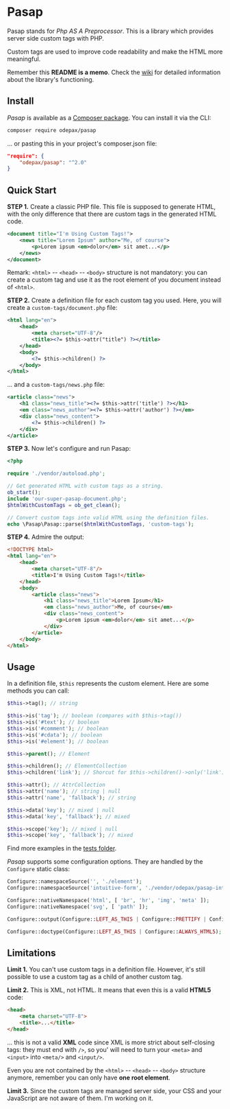 # Pasap

Pasap stands for _Php AS A Preprocessor_. This is a library which provides
server side custom tags with PHP.

Custom tags are used to improve code readability and make the HTML more
meaningful.

Remember this **README is a memo**. Check the
[wiki](https://github.com/Odepax/pasap/wiki) for detailed information about the
library's functioning.

## Install

_Pasap_ is available as a
[Composer package](https://packagist.org/packages/odepax/pasap). You can install
it via the CLI:

```bash
composer require odepax/pasap
```

... or pasting this in your project's composer.json file:

```json
"require": {
    "odepax/pasap": "^2.0"
}
```

## Quick Start

**STEP 1.**
Create a classic PHP file. This file is supposed to generate HTML, with the only
difference that there are custom tags in the generated HTML code.

```xml
<document title="I'm Using Custom Tags!">
	<news title="Lorem Ipsum" author="Me, of course">
		<p>Lorem ipsum <em>dolor</em> sit amet...</p>
	</news>
</document>
```

Remark: `<html>` -- `<head>` -- `<body>` structure is not mandatory: you can
create a custom tag and use it as the root element of you document instead of
`<html>`.

**STEP 2.**
Create a definition file for each custom tag you used. Here, you will create a
`custom-tags/document.php` file:

```xml
<html lang="en">
	<head>
		<meta charset="UTF-8"/>
		<title><?= $this->attr("title") ?></title>
	</head>
	<body>
		<?= $this->children() ?>
	</body>
</html>
```

... and a `custom-tags/news.php` file:

```xml
<article class="news">
	<h1 class="news_title"><?= $this->attr('title') ?></h1>
	<em class="news_author"><?= $this->attr('author') ?></em>
	<div class="news_content">
		<?= $this->children() ?>
	</div>
</article>
```

**STEP 3.**
Now let's configure and run Pasap:

```php
<?php

require './vendor/autoload.php';

// Get generated HTML with custom tags as a string.
ob_start();
include 'our-super-pasap-document.php';
$htmlWithCustomTags = ob_get_clean();

// Convert custom tags into valid HTML using the definition files.
echo \Pasap\Pasap::parse($htmlWithCustomTags, 'custom-tags');
```

**STEP 4.**
Admire the output:

```html
<!DOCTYPE html>
<html lang="en">
	<head>
		<meta charset="UTF-8"/>
		<title>I'm Using Custom Tags!</title>
	</head>
	<body>
		<article class="news">
			<h1 class="news_title">Lorem Ipsum</h1>
			<em class="news_author">Me, of course</em>
			<div class="news_content">
				<p>Lorem ipsum <em>dolor</em> sit amet...</p>
			</div>
		</article>
	</body>
</html>
```

## Usage

In a definition file, `$this` represents the custom element. Here are some
methods you can call:

```php
$this->tag(); // string

$this->is('tag'); // boolean (compares with $this->tag())
$this->is('#text'); // boolean
$this->is('#comment'); // boolean
$this->is('#cdata'); // boolean
$this->is('#element'); // boolean

$this->parent(); // Element

$this->children(); // ElementCollection
$this->children('link'); // Shorcut for $this->children()->only('link')

$this->attr(); // AttrCollection
$this->attr('name'); // string | null
$this->attr('name', 'fallback'); // string

$this->data('key'); // mixed | null
$this->data('key', 'fallback'); // mixed

$this->scope('key'); // mixed | null
$this->scope('key', 'fallback'); // mixed
```

Find more examples in the
[tests folder](https://github.com/Odepax/pasap/tree/master/test/Parsing/parsed).

_Pasap_ supports some configuration options. They are handled by the `Configure`
static class:

```php
Configure::namespaceSource('', './element');
Configure::namespaceSource('intuitive-form', './vendor/odepax/pasap-intuitive-form/element');

Configure::nativeNamespace('html', [ 'br', 'hr', 'img', 'meta' ]);
Configure::nativeNamespace('svg', [ 'path' ]);

Configure::output(Configure::LEFT_AS_THIS | Configure::PRETTIFY | Configure::MINIFY);

Configure::doctype(Configure::LEFT_AS_THIS | Configure::ALWAYS_HTML5);
```

## Limitations

**Limit 1.**
You can't use custom tags in a definition file.
However, it's still possible to use a custom tag as a child of another custom
tag.

**Limit 2.**
This is XML, not HTML.
It means that even this is a valid **HTML5** code:

```html
<head>
    <meta charset="UTF-8">
    <title>...</title>
</head>
```

... this is not a valid **XML** code since XML is more strict about self-closing
tags: they must end with `/>`, so you' will need to turn your `<meta>` and
`<input>` into `<meta/>` and `<input/>`.

Even you are not contained by the `<html>` -- `<head>` -- `<body>` structure
anymore, remember you can only have **one root element**.

**Limit 3.**
Since the custom tags are managed server side, your CSS and your JavaScript are
not aware of them. I'm working on it.
